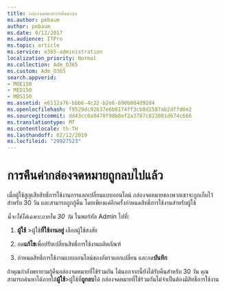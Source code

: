 ```yaml
---
title: กล่องจดหมายการคืนค่าลบ
ms.author: pebaum
author: pebaum
ms.date: 9/12/2017
ms.audience: ITPro
ms.topic: article
ms.service: o365-administration
localization_priority: Normal
ms.collection: Adm_O365
ms.custom: Adm_O365
search.appverid:
- MOE150
- MED150
- MBS150
ms.assetid: e6112a76-bbb6-4c22-b2e6-690b004d92d4
ms.openlocfilehash: f9529dc92637e6b6174ff3cb8d1587ab2dffd0e2
ms.sourcegitcommit: dd43cc0a9470f98b8ef2a3787c823801d674c666
ms.translationtype: MT
ms.contentlocale: th-TH
ms.lasthandoff: 02/12/2019
ms.locfileid: "29927523"
---
```

# <a name="restore-a-deleted-mailbox"></a>การคืนค่ากล่องจดหมายถูกลบไปแล้ว

เมื่อผู้ใช้สูญเสียสิทธิ์การใช้งานการแลกเปลี่ยนแบบออนไลน์ กล่องจดหมายของพวกเขาจะถูกเก็บไว้สำหรับ 30 วัน และสามารถถูกกู้คืน โดยเพียงแค่อีกครั้งกำหนดสิทธิ์การใช้งานสำหรับผู้ใช้
  
 *นี้จะใช้ได้เฉพาะภายใน 30 วัน*  ในพอร์ทัล Admin ไปที่: 
  
1. **ผู้ใช้** \>ผู้ใช้**ที่ใช้งานอยู่** เลือกผู้ใช้สงสัย 
    
2. กด**แก้ไข**เพื่อปรับเปลี่ยนสิทธิ์การใช้งานผลิตภัณฑ์ 
    
3. กำหนดสิทธิ์การใช้งานแบบออนไลน์ของอัตราแลกเปลี่ยน และกด**บันทึก**
    
ถ้าคุณกำลังพยายามกู้คืนกล่องจดหมายที่ใช้ร่วมกัน ได้นอกจากนี้ยังได้รับคืนสำหรับ 30 วัน คุณสามารถค้นหาได้ภายใต้**ผู้ใช้**\>ผู้ใช้ที่**ถูกลบ**ได้ กล่องจดหมายที่ใช้ร่วมกันไม่จำเป็นต้องมีสิทธิ์การใช้งาน 
  

